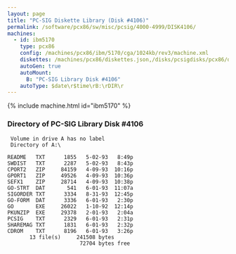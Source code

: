 ```yaml
---
layout: page
title: "PC-SIG Diskette Library (Disk #4106)"
permalink: /software/pcx86/sw/misc/pcsig/4000-4999/DISK4106/
machines:
  - id: ibm5170
    type: pcx86
    config: /machines/pcx86/ibm/5170/cga/1024kb/rev3/machine.xml
    diskettes: /machines/pcx86/diskettes.json,/disks/pcsigdisks/pcx86/diskettes.json
    autoGen: true
    autoMount:
      B: "PC-SIG Library Disk #4106"
    autoType: $date\r$time\rB:\rDIR\r
---
```


{% include machine.html id="ibm5170" %}

### Directory of PC-SIG Library Disk #4106

     Volume in drive A has no label
     Directory of A:\

    README   TXT      1855   5-02-93   8:49p
    SWDIST   TXT      2287   5-02-93   8:43p
    CPORT2   ZIP     84159   4-09-93  10:16p
    GPORT1   ZIP     49526   4-09-93  10:36p
    SEFX1    ZIP     28714   4-09-93  10:38p
    GO-STRT  DAT       541   6-01-93  11:07a
    SIGORDER TXT      3334   8-31-93  12:45p
    GO-FORM  DAT      3336   6-01-93   2:30p
    GO       EXE     26022   1-10-92  12:14p
    PKUNZIP  EXE     29378   2-01-93   2:04a
    PCSIG    TXT      2329   6-01-93   2:31p
    SHAREMAG TXT      1831   6-01-93   2:32p
    CDROM    TXT      8196   6-01-93   3:26p
           13 file(s)     241508 bytes
                           72704 bytes free

